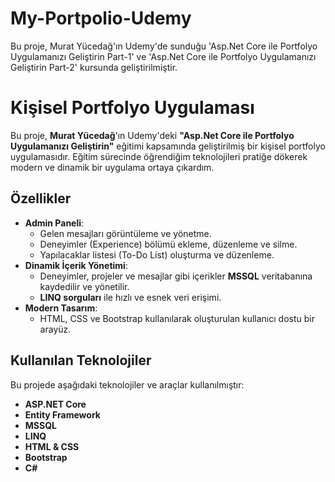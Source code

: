 # My-Portpolio-Udemy

Bu proje, Murat Yücedağ'ın Udemy'de sunduğu 'Asp.Net Core ile Portfolyo Uygulamanızı Geliştirin Part-1' ve 'Asp.Net Core ile Portfolyo Uygulamanızı Geliştirin Part-2' kursunda geliştirilmiştir.

# Kişisel Portfolyo Uygulaması  

Bu proje, **Murat Yücedağ**'ın Udemy'deki **"Asp.Net Core ile Portfolyo Uygulamanızı Geliştirin"** eğitimi kapsamında geliştirilmiş bir kişisel portfolyo uygulamasıdır. Eğitim sürecinde öğrendiğim teknolojileri pratiğe dökerek modern ve dinamik bir uygulama ortaya çıkardım.  

## Özellikler  
- **Admin Paneli**:  
  - Gelen mesajları görüntüleme ve yönetme.  
  - Deneyimler (Experience) bölümü ekleme, düzenleme ve silme.  
  - Yapılacaklar listesi (To-Do List) oluşturma ve düzenleme.  
- **Dinamik İçerik Yönetimi**:  
  - Deneyimler, projeler ve mesajlar gibi içerikler **MSSQL** veritabanına kaydedilir ve yönetilir.  
  - **LINQ sorguları** ile hızlı ve esnek veri erişimi.  
- **Modern Tasarım**:  
  - HTML, CSS ve Bootstrap kullanılarak oluşturulan kullanıcı dostu bir arayüz.  

## Kullanılan Teknolojiler  
Bu projede aşağıdaki teknolojiler ve araçlar kullanılmıştır:  
- **ASP.NET Core**  
- **Entity Framework**  
- **MSSQL**  
- **LINQ**  
- **HTML & CSS**  
- **Bootstrap**  
- **C#**  
